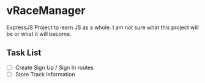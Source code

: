 # vRaceManager

ExpressJS Project to learn JS as a whole. I am not sure what this project will be or what it will become. 

## Task List
- [ ] Create Sign Up / Sign In routes
- [ ] Store Track Information